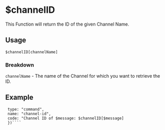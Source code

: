 # $channelID
This Function will return the ID of the given Channel Name.


## Usage
`$channelID[channelName]`

### Breakdown
`channelName` - The name of the Channel for which you want to retrieve the ID.

## Example
```bot.command({
 type: "command",
 name: "channel-id",
 code: "Channel ID of $message: $channelID[$message]
 })````

